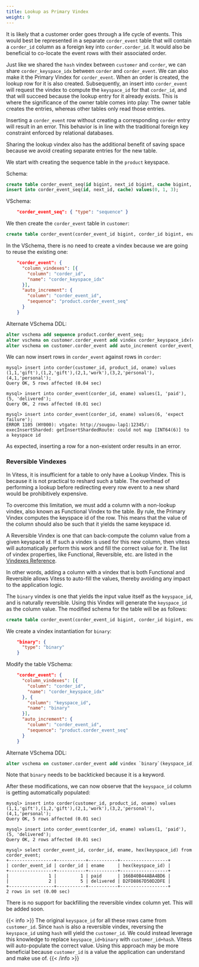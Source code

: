 ```yaml
---
title: Lookup as Primary Vindex
weight: 9
---
```


It is likely that a customer order goes through a life cycle of events. This would best be represented in a separate `corder_event` table that will contain a `corder_id` column as a foreign key into `corder.corder_id`. It would also be beneficial to co-locate the event rows with their associated order.

Just like we shared the `hash` vindex between `customer` and `corder`, we can share `corder_keyspace_idx` between `corder` and `corder_event`. We can also make it the Primary Vindex for `corder_event`. When an order is created, the lookup row for it is also created. Subsequently, an insert into `corder_event` will request the vindex to compute the `keyspace_id` for that `corder_id`, and that will succeed because the lookup entry for it already exists. This is where the significance of the owner table comes into play: The owner table creates the entries, whereas other tables only read those entries.

Inserting a `corder_event` row without creating a corresponding `corder` entry will result in an error. This behavior is in line with the traditional foreign key constraint enforced by relational databases.

Sharing the lookup vindex also has the additional benefit of saving space because we avoid creating separate entries for the new table.

We start with creating the sequence table in the `product` keyspace.

Schema:

```sql
create table corder_event_seq(id bigint, next_id bigint, cache bigint, primary key(id)) comment 'vitess_sequence';
insert into corder_event_seq(id, next_id, cache) values(0, 1, 3);
```

VSchema:

```json
    "corder_event_seq": { "type": "sequence" }
```

We then create the `corder_event` table in `customer`:

```sql
create table corder_event(corder_event_id bigint, corder_id bigint, ename varchar(128), primary key(corder_id, corder_event_id));
```

In the VSchema, there is no need to create a vindex because we are going to reuse the existing one:

```json
    "corder_event": {
      "column_vindexes": [{
        "column": "corder_id",
        "name": "corder_keyspace_idx"
      }],
      "auto_increment": {
        "column": "corder_event_id",
        "sequence": "product.corder_event_seq"
      }
    }
```

Alternate VSchema DDL:

```sql
alter vschema add sequence product.corder_event_seq;
alter vschema on customer.corder_event add vindex corder_keyspace_idx(corder_id);
alter vschema on customer.corder_event add auto_increment corder_event_id using product.corder_event_seq;
```

We can now insert rows in `corder_event` against rows in `corder`:

```text
mysql> insert into corder(customer_id, product_id, oname) values (1,1,'gift'),(1,2,'gift'),(2,1,'work'),(3,2,'personal'),(4,1,'personal');
Query OK, 5 rows affected (0.04 sec)

mysql> insert into corder_event(corder_id, ename) values(1, 'paid'), (5, 'delivered');
Query OK, 2 rows affected (0.01 sec)

mysql> insert into corder_event(corder_id, ename) values(6, 'expect failure');
ERROR 1105 (HY000): vtgate: http://sougou-lap1:12345/: execInsertSharded: getInsertShardedRoute: could not map [INT64(6)] to a keyspace id
```

As expected, inserting a row for a non-existent order results in an error.

### Reversible Vindexes

In Vitess, it is insufficient for a table to only have a Lookup Vindex. This is because it is not practical to reshard such a table. The overhead of performing a lookup before redirecting every row event to a new shard would be prohibitively expensive.

To overcome this limitation, we must add a column with a non-lookup vindex, also known as Functional Vindex to the table. By rule, the Primary Vindex computes the keyspace id of the row. This means that the value of the column should also be such that it yields the same keyspace id.

A Reversible Vindex is one that can back-compute the column value from a given keyspace id. If such a vindex is used for this new column, then vitess will automatically perform this work and fill the correct value for it. The list of vindex properties, like Functional, Reversible, etc. are listed in the [Vindexes Reference](../../../features/vindexes).

In other words, adding a column with a vindex that is both Functional and Reversible allows Vitess to auto-fill the values, thereby avoiding any impact to the application logic.

The `binary` vindex is one that yields the input value itself as the `keyspace_id`, and is naturally reversible. Using this Vindex will generate the `keyspace_id` as the column value. The modified schema for the table will be as follows:

```sql
create table corder_event(corder_event_id bigint, corder_id bigint, ename varchar(128), keyspace_id varbinary(10), primary key(corder_id, corder_event_id));
```

We create a vindex instantiation for `binary`:

```json
    "binary": {
      "type": "binary"
    }
```

Modify the table VSchema:

```json
    "corder_event": {
      "column_vindexes": [{
        "column": "corder_id",
        "name": "corder_keyspace_idx"
      }, {
        "column": "keyspace_id",
        "name": "binary"
      }],
      "auto_increment": {
        "column": "corder_event_id",
        "sequence": "product.corder_event_seq"
      }
    }
```

Alternate VSchema DDL:

```sql
alter vschema on customer.corder_event add vindex `binary`(keyspace_id) using `binary`;
```

Note that `binary` needs to be backticked because it is a keyword.

After these modifications, we can now observe that the `keyspace_id` column is getting automatically populated:

```text
mysql> insert into corder(customer_id, product_id, oname) values (1,1,'gift'),(1,2,'gift'),(2,1,'work'),(3,2,'personal'),(4,1,'personal');
Query OK, 5 rows affected (0.01 sec)

mysql> insert into corder_event(corder_id, ename) values(1, 'paid'), (5, 'delivered');
Query OK, 2 rows affected (0.01 sec)

mysql> select corder_event_id, corder_id, ename, hex(keyspace_id) from corder_event;
+-----------------+-----------+-----------+------------------+
| corder_event_id | corder_id | ename     | hex(keyspace_id) |
+-----------------+-----------+-----------+------------------+
|               1 |         1 | paid      | 166B40B44ABA4BD6 |
|               2 |         5 | delivered | D2FD8867D50D2DFE |
+-----------------+-----------+-----------+------------------+
2 rows in set (0.00 sec)
```

There is no support for backfilling the reversible vindex column yet. This will be added soon.

{{< info >}}
The original `keyspace_id` for all these rows came from `customer_id`. Since `hash` is also a reversible vindex, reversing the `keyspace_id` using `hash` will yield the `customer_id`. We could instead leverage this knowledge to replace `keyspace_id+binary` with `customer_id+hash`. Vitess will auto-populate the correct value. Using this approach may be more beneficial because `customer_id` is a value the application can understand and make use of.
{{< /info >}}
